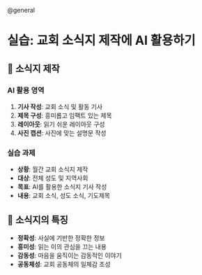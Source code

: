@general

# 실습: 교회 소식지 제작에 AI 활용하기

## 📰 소식지 제작

### AI 활용 영역

1. **기사 작성**: 교회 소식 및 활동 기사
2. **제목 구성**: 흥미롭고 임팩트 있는 제목
3. **레이아웃**: 읽기 쉬운 레이아웃 구성
4. **사진 캡션**: 사진에 맞는 설명문 작성

### 실습 과제

- **상황**: 월간 교회 소식지 제작
- **대상**: 전체 성도 및 지역사회
- **목표**: AI를 활용한 소식지 기사 작성
- **내용**: 교회 소식, 성도 소식, 기도제목

## 📝 소식지의 특징

- **정확성**: 사실에 기반한 정확한 정보
- **흥미성**: 읽는 이의 관심을 끄는 내용
- **감동성**: 마음을 움직이는 감동적인 이야기
- **공동체성**: 교회 공동체의 일체감 조성
